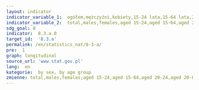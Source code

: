 ```yaml
---
layout: indicator
indicator_variable_1:  ogółem,mężczyźni,kobiety,15-24 lata,15-64 lata,20-24 lata,20-64 lata,50 i więcej,55-64 lata,65-69 lat
indicator_variable_2:  total,males,females,aged 15-24,aged 15-64,aged 20-24,aged 20-64,aged 50 and more,aged 55-64,aged 65-69
sdg_goal: 8
indicator:  8.3.a.0
target_id:  '8.3.a'
permalink: /en/statistics_nat/8-3-a/
pre:  1
graph: longitudinal
source_url: 'www.stat.gov.pl'
lang:  en
kategorie:  by sex, by age group
zmienne: total,males,females;aged 15-24,aged 15-64,aged 20-24,aged 20-64,aged 50 and more,aged 55-64,aged 65-69
---
```

